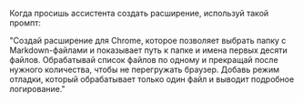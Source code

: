 Когда просишь ассистента создать расширение, используй такой промпт:

"Создай расширение для Chrome, которое позволяет выбрать папку с Markdown-файлами и показывает путь к папке и имена первых десяти файлов. Обрабатывай список файлов по одному и прекращай после нужного количества, чтобы не перегружать браузер. Добавь режим отладки, который обрабатывает только один файл и выводит подробное логирование." 

